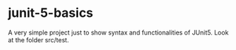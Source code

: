 # junit-5-basics

A very simple project just to show syntax and functionalities of JUnit5. Look at the folder src/test.  
